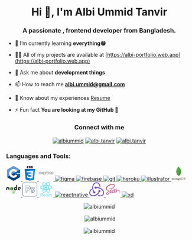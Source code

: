 <h1 align="center">Hi 👋, I'm Albi Ummid Tanvir</h1>
<h3 align="center">A passionate , frontend developer from Bangladesh.</h3>


- 🌱 I’m currently learning **everything😁**

- 👨‍💻 All of my projects are available at [https://albi-portfolio.web.app](https://albi-portfolio.web.app)

- 💬 Ask me about **development things**

- 📫 How to reach me **albi.ummid@gmail.com**

- 📄 Know about my experiences [Resume](https://drive.google.com/file/d/1qvSCGTt4FP6iZj7VphOcQOL7WIyu-lke/view?usp=sharing)

- ⚡ Fun fact **You are looking at my GitHub 🤣**

<h3 align="center">Connect with me</h3>
<p align="center">
<a href="https://linkedin.com/in/albiummid" target="blank"><img align="center" src="https://simpleicons.org/icons/linkedin.svg" alt="albiummid" height="30" width="40" /></a>
<a href="https://fb.com/albi.tanvir" target="blank"><img align="center" src="https://simpleicons.org/icons/facebook.svg" alt="albi.tanvir" height="30" width="40" /></a>
<a href="https://instagram.com/albi.tanvir" target="blank"><img align="center" src="https://simpleicons.org/icons/instagram.svg" alt="albi.tanvir" height="30" width="40" /></a>
</p>

<h3 align="left">Languages and Tools:</h3>
<p align="left"> <a href="https://www.w3schools.com/cpp/" target="_blank"> <img src="https://raw.githubusercontent.com/devicons/devicon/master/icons/cplusplus/cplusplus-original.svg" alt="cplusplus" width="40" height="40"/> </a> <a href="https://www.w3schools.com/css/" target="_blank"> <img src="https://raw.githubusercontent.com/devicons/devicon/master/icons/css3/css3-original-wordmark.svg" alt="css3" width="40" height="40"/> </a> <a href="https://expressjs.com" target="_blank"> <img src="https://raw.githubusercontent.com/devicons/devicon/master/icons/express/express-original-wordmark.svg" alt="express" width="40" height="40"/> </a> <a href="https://www.figma.com/" target="_blank"> <img src="https://www.vectorlogo.zone/logos/figma/figma-icon.svg" alt="figma" width="40" height="40"/> </a> <a href="https://firebase.google.com/" target="_blank"> <img src="https://www.vectorlogo.zone/logos/firebase/firebase-icon.svg" alt="firebase" width="40" height="40"/> </a> <a href="https://git-scm.com/" target="_blank"> <img src="https://www.vectorlogo.zone/logos/git-scm/git-scm-icon.svg" alt="git" width="40" height="40"/> </a> <a href="https://heroku.com" target="_blank"> <img src="https://www.vectorlogo.zone/logos/heroku/heroku-icon.svg" alt="heroku" width="40" height="40"/> </a> <a href="https://www.adobe.com/in/products/illustrator.html" target="_blank"> <img src="https://www.vectorlogo.zone/logos/adobe_illustrator/adobe_illustrator-icon.svg" alt="illustrator" width="40" height="40"/> </a> <a href="https://www.mongodb.com/" target="_blank"> <img src="https://raw.githubusercontent.com/devicons/devicon/master/icons/mongodb/mongodb-original-wordmark.svg" alt="mongodb" width="40" height="40"/> </a> <a href="https://nodejs.org" target="_blank"> <img src="https://raw.githubusercontent.com/devicons/devicon/master/icons/nodejs/nodejs-original-wordmark.svg" alt="nodejs" width="40" height="40"/> </a> <a href="https://www.photoshop.com/en" target="_blank"> <img src="https://raw.githubusercontent.com/devicons/devicon/master/icons/photoshop/photoshop-line.svg" alt="photoshop" width="40" height="40"/> </a> <a href="https://reactjs.org/" target="_blank"> <img src="https://raw.githubusercontent.com/devicons/devicon/master/icons/react/react-original-wordmark.svg" alt="react" width="40" height="40"/> </a> <a href="https://reactnative.dev/" target="_blank"> <img src="https://reactnative.dev/img/header_logo.svg" alt="reactnative" width="40" height="40"/> </a> <a href="https://redux.js.org" target="_blank"> <img src="https://raw.githubusercontent.com/devicons/devicon/master/icons/redux/redux-original.svg" alt="redux" width="40" height="40"/> </a> <a href="https://sass-lang.com" target="_blank"> <img src="https://raw.githubusercontent.com/devicons/devicon/master/icons/sass/sass-original.svg" alt="sass" width="40" height="40"/> </a> <a href="https://www.adobe.com/products/xd.html" target="_blank"> <img src="https://cdn.worldvectorlogo.com/logos/adobe-xd.svg" alt="xd" width="40" height="40"/> </a> </p>

<p align="center"><img align="center" src="https://github-readme-stats.vercel.app/api/top-langs?username=albiummid&show_icons=true&locale=en&layout=compact" alt="albiummid" /></p>

<p align="center">&nbsp;<img align="center" src="https://github-readme-stats.vercel.app/api?username=albiummid&show_icons=true&locale=en" alt="albiummid" /></p>

<p align="center"><img align="center" src="https://github-readme-streak-stats.herokuapp.com/?user=albiummid&" alt="albiummid" /></p>

